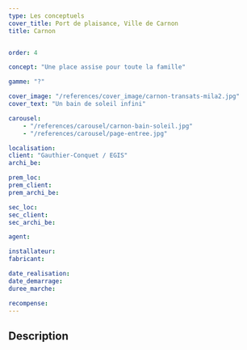 ```yaml
---
type: Les conceptuels
cover_title: Port de plaisance, Ville de Carnon
title: Carnon


order: 4

concept: "Une place assise pour toute la famille"

gamme: "?"

cover_image: "/references/cover_image/carnon-transats-mila2.jpg"
cover_text: "Un bain de soleil infini"

carousel:
    - "/references/carousel/carnon-bain-soleil.jpg"
    - "/references/carousel/page-entree.jpg"

localisation:
client: "Gauthier-Conquet / EGIS"
archi_be:

prem_loc:
prem_client:
prem_archi_be:

sec_loc:
sec_client:
sec_archi_be:

agent:

installateur:
fabricant:

date_realisation:
date_demarrage:
duree_marche:

recompense:
---
```


## Description
